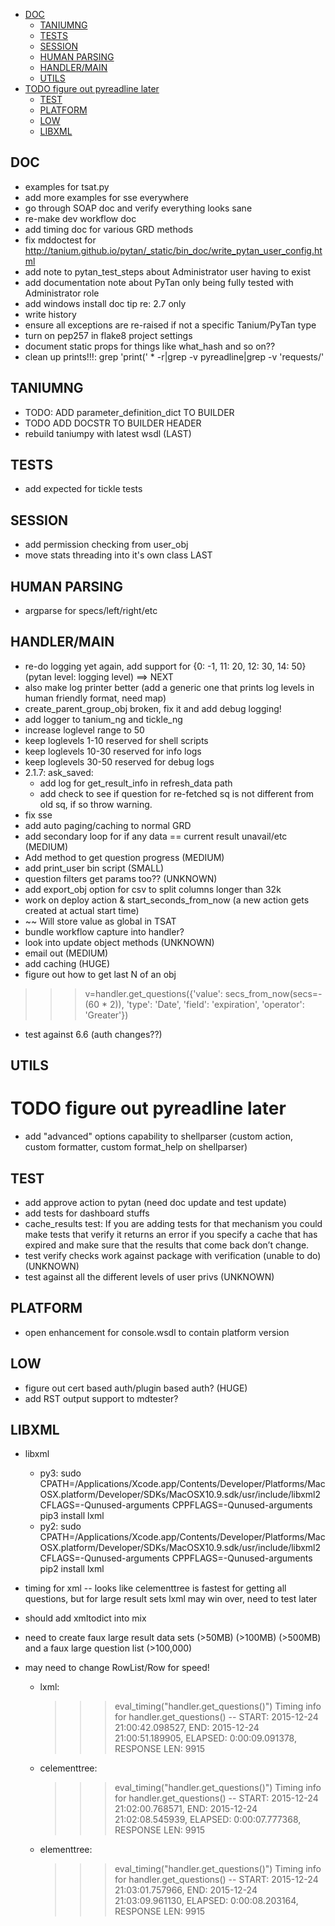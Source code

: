 <!-- MarkdownTOC -->

- [DOC](#doc)
  - [TANIUMNG](#taniumng)
  - [TESTS](#tests)
  - [SESSION](#session)
  - [HUMAN PARSING](#human-parsing)
  - [HANDLER/MAIN](#handlermain)
  - [UTILS](#utils)
- [TODO figure out pyreadline later](#todo-figure-out-pyreadline-later)
  - [TEST](#test)
  - [PLATFORM](#platform)
  - [LOW](#low)
  - [LIBXML](#libxml)

<!-- /MarkdownTOC -->

## DOC
* examples for tsat.py
* add more examples for sse everywhere
* go through SOAP doc and verify everything looks sane
* re-make dev workflow doc
* add timing doc for various GRD methods
* fix mddoctest for http://tanium.github.io/pytan/_static/bin_doc/write_pytan_user_config.html
* add note to pytan_test_steps about Administrator user having to exist
* add documentation note about PyTan only being fully tested with Administrator role 
* add windows install doc tip re: 2.7 only
* write history
* ensure all exceptions are re-raised if not a specific Tanium/PyTan type
* turn on pep257 in flake8 project settings
* document static props for things like what_hash and so on??
* clean up prints!!!:
grep 'print(' * -r|grep -v pyreadline|grep -v 'requests/'

## TANIUMNG
* TODO: ADD parameter_definition_dict TO BUILDER
* TODO ADD DOCSTR TO BUILDER HEADER
* rebuild taniumpy with latest wsdl (LAST)

## TESTS
* add expected for tickle tests

## SESSION
* add permission checking from user_obj
* move stats threading into it's own class LAST
 
## HUMAN PARSING
* argparse for specs/left/right/etc

## HANDLER/MAIN
* re-do logging yet again, add support for {0: -1, 11: 20, 12: 30, 14: 50} (pytan level: logging level) ==> NEXT
* also make log printer better (add a generic one that prints log levels in human friendly format, need map)
* create_parent_group_obj broken, fix it and add debug logging!
* add logger to tanium_ng and tickle_ng
* increase loglevel range to 50
* keep loglevels 1-10 reserved for shell scripts
* keep loglevels 10-30 reserved for info logs
* keep loglevels 30-50 reserved for debug logs
* 2.1.7: ask_saved: 
  * add log for get_result_info in refresh_data path
  * add check to see if question for re-fetched sq is not different from old sq, if so throw warning. 
* fix sse
* add auto paging/caching to normal GRD
* add secondary loop for if any data == current result unavail/etc (MEDIUM)
* Add method to get question progress (MEDIUM)
* add print_user bin script (SMALL)
* question filters get params too?? (UNKNOWN)
* add export_obj option for csv to split columns longer than 32k
* work on deploy action & start_seconds_from_now (a new action gets created at actual start time)
* ~~ Will store value as global in TSAT
* bundle workflow capture into handler?
* look into update object methods (UNKNOWN)
* email out (MEDIUM)
* add caching (HUGE)
* figure out how to get last N of an obj
>>> v=handler.get_questions({'value': secs_from_now(secs=-(60 * 2)), 'type': 'Date', 'field': 'expiration', 'operator': 'Greater'})

* test against 6.6 (auth changes??)


## UTILS
# TODO figure out pyreadline later
* add "advanced" options capability to shellparser (custom action, custom formatter, custom format_help on shellparser)

## TEST
* add approve action to pytan (need doc update and test update)
* add tests for dashboard stuffs
* cache_results test: If you are adding tests for that mechanism you could make tests that verify it returns an error if you specify a cache that has expired and make sure that the results that come back don’t change.
* test verify checks work against package with verification (unable to do) (UNKNOWN)
* test against all the different levels of user privs (UNKNOWN)

## PLATFORM
* open enhancement for console.wsdl to contain platform version

## LOW
* figure out cert based auth/plugin based auth? (HUGE)
* add RST output support to mdtester?

## LIBXML
* libxml
  - py3: sudo CPATH=/Applications/Xcode.app/Contents/Developer/Platforms/MacOSX.platform/Developer/SDKs/MacOSX10.9.sdk/usr/include/libxml2 CFLAGS=-Qunused-arguments CPPFLAGS=-Qunused-arguments pip3 install lxml
  - py2: sudo CPATH=/Applications/Xcode.app/Contents/Developer/Platforms/MacOSX.platform/Developer/SDKs/MacOSX10.9.sdk/usr/include/libxml2 CFLAGS=-Qunused-arguments CPPFLAGS=-Qunused-arguments pip2 install lxml

* timing for xml -- looks like celementtree is fastest for getting all questions, but for large result sets lxml may win over, need to test later
* should add xmltodict into mix
* need to create faux large result data sets (>50MB) (>100MB) (>500MB) and a faux large question list (>100,000)
* may need to change RowList/Row for speed!

  * lxml:
    >>> eval_timing("handler.get_questions()")
    Timing info for handler.get_questions() -- START: 2015-12-24 21:00:42.098527, END: 2015-12-24 21:00:51.189905, ELAPSED: 0:00:09.091378, RESPONSE LEN: 9915

  * celementtree:
    >>> eval_timing("handler.get_questions()")
    Timing info for handler.get_questions() -- START: 2015-12-24 21:02:00.768571, END: 2015-12-24 21:02:08.545939, ELAPSED: 0:00:07.777368, RESPONSE LEN: 9915

  * elementtree:
    >>> eval_timing("handler.get_questions()")
    Timing info for handler.get_questions() -- START: 2015-12-24 21:03:01.757966, END: 2015-12-24 21:03:09.961130, ELAPSED: 0:00:08.203164, RESPONSE LEN: 9915

